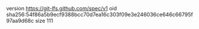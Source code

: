 version https://git-lfs.github.com/spec/v1
oid sha256:54f86a5b9ecf9388bcc70d7ea16c303f09e3e246036ce646c66795f97aa9d68c
size 111
